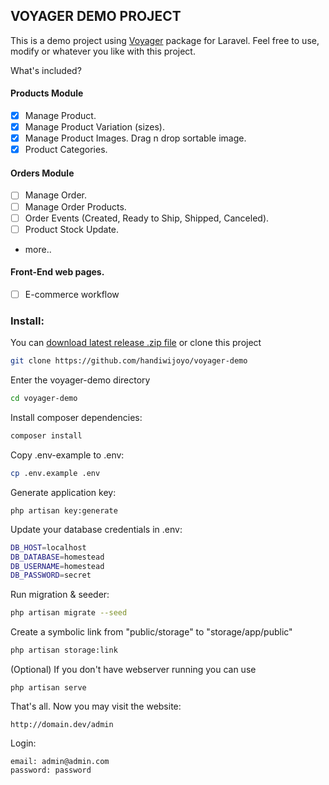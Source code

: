 ## VOYAGER DEMO PROJECT

This is a demo project using [Voyager](https://github.com/the-control-group/voyager) package for Laravel. Feel free to use, modify or whatever you like with this project.

What's included?
#### Products Module
- [x] Manage Product.
- [x] Manage Product Variation (sizes).
- [x] Manage Product Images. Drag n drop sortable image.
- [x] Product Categories.

#### Orders Module
- [ ] Manage Order.
- [ ] Manage Order Products.
- [ ] Order Events (Created, Ready to Ship, Shipped, Canceled).
- [ ] Product Stock Update.
- more..

#### Front-End web pages.
- [ ] E-commerce workflow

### Install:
You can [download latest release .zip file](https://github.com/handiwijoyo/voyager-demo/releases) or clone this project
```bash
git clone https://github.com/handiwijoyo/voyager-demo
```

Enter the voyager-demo directory
```bash
cd voyager-demo
```

Install composer dependencies:
```bash
composer install
```

Copy .env-example to .env:
```bash
cp .env.example .env
```

Generate application key:
```
php artisan key:generate
```

Update your database credentials in .env:
```bash
DB_HOST=localhost
DB_DATABASE=homestead
DB_USERNAME=homestead
DB_PASSWORD=secret
```

Run migration & seeder:
```bash
php artisan migrate --seed
```

Create a symbolic link from "public/storage" to "storage/app/public"
```bash
php artisan storage:link
```

(Optional) If you don't have webserver running you can use
```
php artisan serve
```

That's all. Now you may visit the website:
```
http://domain.dev/admin
```

Login:
```
email: admin@admin.com
password: password
```
